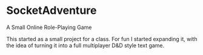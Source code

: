 # SocketAdventure

A Small Online Role-Playing Game

This started as a small project for a class. For fun I started expanding it, with the idea of turning it into
a full multiplayer D&D style text game.
